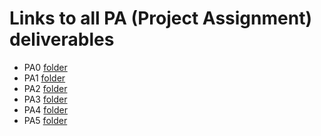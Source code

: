 # Links to all PA (Project Assignment) deliverables
- PA0 [folder](https://drive.google.com/drive/folders/1LwdsyfNdSzCTFcHyFTz1XsvJ34W77ly9?usp=drive_link)
- PA1 [folder]()
- PA2 [folder]()
- PA3 [folder]()
- PA4 [folder]()
- PA5 [folder]()
